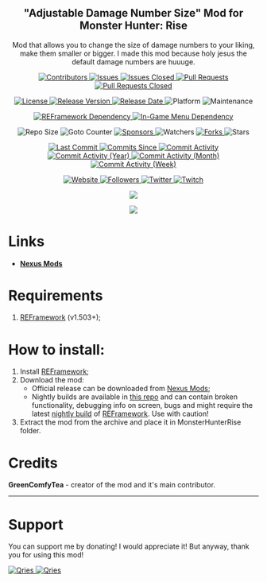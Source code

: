 # 



<p align="center">
	<h2 align="center"><b>"Adjustable Damage Number Size" Mod for Monster Hunter: Rise</b></h2>
	<p align="center">Mod that allows you to change the size of damage numbers to your liking, make them smaller or bigger. I made this mod because holy jesus the default damage numbers are huuuge.</p>
</p>

<p align="center">
	<a href="https://github.com/greencomfytea/mhr-adjustable-damage-number-size/graphs/contributors">
		<img alt="Contributors" src="https://img.shields.io/github/contributors/greencomfytea/mhr-adjustable-damage-number-size" />
	</a>
	<a href="https://github.com/greencomfytea/mhr-adjustable-damage-number-size/issues">
		<img alt="Issues" src="https://img.shields.io/github/issues/greencomfytea/mhr-adjustable-damage-number-size" />
	</a>
	<a href="https://github.com/greencomfytea/mhr-adjustable-damage-number-size/issues">
		<img alt="Issues Closed" src="https://img.shields.io/github/issues-closed/greencomfytea/mhr-adjustable-damage-number-size" />
	</a>
	<a href="https://github.com/greencomfytea/mhr-adjustable-damage-number-size/pulls">
		<img alt="Pull Requests" src="https://img.shields.io/github/issues-pr/greencomfytea/mhr-adjustable-damage-number-size" />
	</a>
	<a href="https://github.com/greencomfytea/mhr-adjustable-damage-number-size/pulls">
		<img alt="Pull Requests Closed" src="https://img.shields.io/github/issues-pr-closed/greencomfytea/mhr-adjustable-damage-number-size" />
	</a>
</p>
<p align="center">
	<a href="https://github.com/greencomfytea/mhr-adjustable-damage-number-size/blob/main/LICENSE">
		<img alt="License" src="https://img.shields.io/github/license/greencomfytea/mhr-adjustable-damage-number-size" />
	</a>
	<a href="https://github.com/greencomfytea/mhr-adjustable-damage-number-size/releases">
		<img alt="Release Version" src="https://img.shields.io/github/v/release/greencomfytea/mhr-adjustable-damage-number-size" />
	</a>
	<a href="https://github.com/greencomfytea/mhr-adjustable-damage-number-size/releases">
		<img alt="Release Date" src="https://img.shields.io/github/release-date/greencomfytea/mhr-adjustable-damage-number-size" />
	</a>
	<a>
		<img alt="Platform" src="https://img.shields.io/badge/platform-win%20%7C%20linux%20%7C%20steam%20deck-lightgrey" />
	</a>
	<a>
		<img alt="Maintenance" src="https://img.shields.io/maintenance/yes/2023" />
	</a>
</p>
<p align="center">
	<a href="https://www.nexusmods.com/monsterhunterrise/mods/26">
		<img alt="REFramework Dependency" src="https://img.shields.io/badge/dependency-REFramework%20v1.503%2B-green" />
	</a>
   <a href="[https://www.nexusmods.com/monsterhunterrise/mods/26](https://www.nexusmods.com/monsterhunterrise/mods/1292)">
		<img alt="In-Game Menu Dependency" src="https://img.shields.io/badge/dependency-Custom%20In--Game%20Mod%20Menu%20API%20v1.71%2B-yellow" />
	</a>
</p>
<p align="center">
	<a>
		<img alt="Repo Size" src="https://img.shields.io/github/repo-size/greencomfytea/mhr-adjustable-damage-number-size" />
	</a>
	<a>
		<img alt="Goto Counter" src="https://img.shields.io/github/search/greencomfytea/mhr-adjustable-damage-number-size/goto" />
	</a>
	<a href="https://github.com/sponsors/greencomfytea">
		<img alt="Sponsors" src="https://img.shields.io/github/sponsors/greencomfytea" />
	</a>
	<a>
		<img alt="Watchers" src="https://img.shields.io/github/watchers/greencomfytea/mhr-adjustable-damage-number-size" />
	</a>
	<a href="https://github.com/greencomfytea/mhr-adjustable-damage-number-size/forks">
		<img alt="Forks" src="https://img.shields.io/github/forks/greencomfytea/mhr-adjustable-damage-number-size" />
	</a>
	<a>
		<img alt="Stars" src="https://img.shields.io/github/stars/greencomfytea/mhr-adjustable-damage-number-size" />
	</a>
</p>
<p align="center">
	<a href="https://github.com/greencomfytea/mhr-adjustable-damage-number-size/commits/main">
		<img alt="Last Commit" src="https://img.shields.io/github/last-commit/greencomfytea/mhr-adjustable-damage-number-size" />
	</a>
	<a href="https://github.com/greencomfytea/mhr-adjustable-damage-number-size/commits/main">
		<img alt="Commits Since" src="https://img.shields.io/github/commits-since/greencomfytea/mhr-adjustable-damage-number-size/latest" />
	</a>
	<a href="https://github.com/greencomfytea/mhr-adjustable-damage-number-size/graphs/commit-activity">
		<img alt="Commit Activity" src="https://img.shields.io/github/commit-activity/t/greencomfytea/mhr-adjustable-damage-number-size" />
	</a>
	<a href="https://github.com/greencomfytea/mhr-adjustable-damage-number-size/graphs/commit-activity">
		<img alt="Commit Activity (Year)" src="https://img.shields.io/github/commit-activity/y/greencomfytea/mhr-adjustable-damage-number-size" />
	</a>
	<a href="https://github.com/greencomfytea/mhr-adjustable-damage-number-size/graphs/commit-activity">
		<img alt="Commit Activity (Month)" src="https://img.shields.io/github/commit-activity/m/greencomfytea/mhr-adjustable-damage-number-size" />
	</a>
	<a href="https://github.com/greencomfytea/mhr-adjustable-damage-number-size/graphs/commit-activity">
		<img alt="Commit Activity (Week)" src="https://img.shields.io/github/commit-activity/w/greencomfytea/mhr-adjustable-damage-number-size" />
	</a>
</p>
<p align="center">
	<a href="https://www.nexusmods.com/monsterhunterrise/mods/2155">
		<img alt="Website" src="https://img.shields.io/website?down_color=red&down_message=down&up_color=green&up_message=up&url=https://www.nexusmods.com/monsterhunterrise/mods/2155" />
	</a>
	<a href="https://github.com/greencomfytea?tab=followers">
		<img alt="Followers" src="https://img.shields.io/github/followers/greencomfytea" />
	</a>
	<a href="https://twitter.com/greencomfytea">
		<img alt="Twitter" src="https://img.shields.io/twitter/follow/greencomfytea" />
	</a>
	<a href="https://www.twitch.tv/greencomfytea">
		<img alt="Twitch" src="https://img.shields.io/twitch/status/greencomfytea" />
	</a>
</p>

<p align="center">
	<a>
		<img align="center" src="https://user-images.githubusercontent.com/30152047/218811974-50913460-9de9-4cac-9762-8ef3d455172f.png" />
	</a>
</p>
<p align="center">
	<a>
		<img align="center" src="https://github.com/GreenComfyTea/MHR-Adjustable-Damage-Number-Size/assets/30152047/6a61bc36-e2eb-419f-856b-e1c70879064e" />
	</a>
</p>

# Links
* **[Nexus Mods](https://www.nexusmods.com/monsterhunterrise/mods/2155)**

# Requirements
1. [REFramework](https://nexusmods.com/monsterhunterrise/mods/26) (v1.503+);

# How to install:
1. Install [REFramework](https://nexusmods.com/monsterhunterrise/mods/26);
3. Download the mod:
    * Official release can be downloaded from [Nexus Mods](https://www.nexusmods.com/monsterhunterrise/mods/2155);
    * Nightly builds are available in [this repo](https://github.com/GreenComfyTea/MHR-Adjustable-Damage-Number-Size) and can contain broken functionality, debugging info on screen, bugs and might require the latest [nightly build](https://github.com/praydog/REFramework-nightly/releases) of [REFramework](https://www.nexusmods.com/monsterhunterrise/mods/26). Use with caution!
4. Extract the mod from the archive and place it in MonsterHunterRise folder.

# Credits
**GreenComfyTea** - creator of the mod and it's main contributor.
  
***
# Support

You can support me by donating! I would appreciate it! But anyway, thank you for using this mod!

 <a href="https://streamelements.com/greencomfytea/tip">
  <img alt="Qries" src="https://panels.twitch.tv/panel-48897356-image-c6155d48-b689-4240-875c-f3141355cb56">
</a>
<a href="https://ko-fi.com/greencomfytea">
  <img alt="Qries" src="https://panels.twitch.tv/panel-48897356-image-c2fcf835-87e4-408e-81e8-790789c7acbc">
</a>

